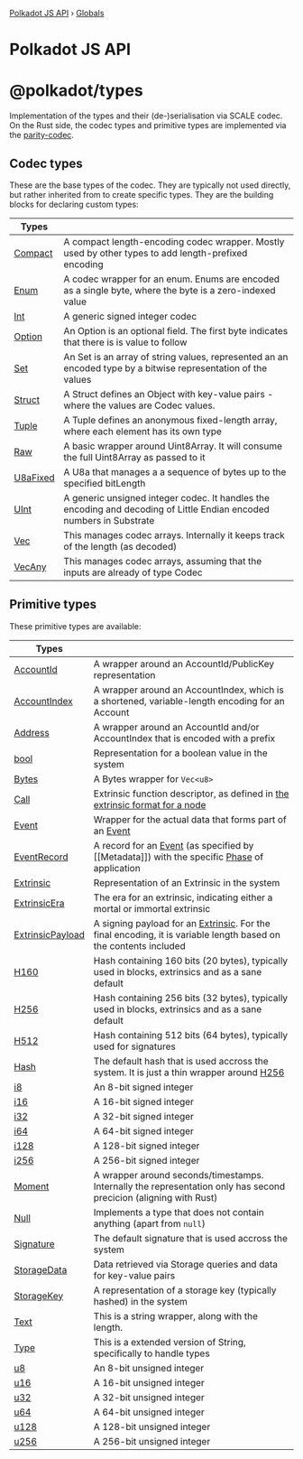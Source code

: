 [Polkadot JS API](README.md) › [Globals](globals.md)

# Polkadot JS API

# @polkadot/types

Implementation of the types and their (de-)serialisation via SCALE codec.<br>
On the Rust side, the codec types and primitive types are implemented via the [parity-codec](https://github.com/paritytech/parity-codec).

## Codec types

These are the base types of the codec. They are typically not used directly, but rather inherited from to create specific types. They are the building blocks for declaring custom types:

| **Types** | |
| --- | --- |
| [Compact](enums/_codec_create_types_.typedefinfo.md#compact) | A compact length-encoding codec wrapper. Mostly used by other types to add length-prefixed encoding |
| [Enum](classes/_codec_enum_.enum.md) | A codec wrapper for an enum. Enums are encoded as a single byte, where the byte is a zero-indexed value |
| [Int](classes/_codec_int_.int.md) | A generic signed integer codec |
| [Option](classes/_codec_option_.option.md) | An Option is an optional field. The first byte indicates that there is is value to follow |
| [Set](classes/_codec_btreeset_.btreeset.md#static-set) | An Set is an array of string values, represented an an encoded type by a bitwise representation of the values |
| [Struct](classes/_codec_struct_.struct.md) | A Struct defines an Object with key-value pairs - where the values are Codec values. |
| [Tuple](classes/_codec_tuple_.tuple.md) | A Tuple defines an anonymous fixed-length array, where each element has its own type |
| [Raw](classes/_codec_raw_.raw.md) |  A basic wrapper around Uint8Array. It will consume the full Uint8Array as passed to it |
| [U8aFixed](classes/_codec_u8afixed_.u8afixed.md) | A U8a that manages a a sequence of bytes up to the specified bitLength |
| [UInt](classes/_codec_uint_.uint.md) | A generic unsigned integer codec. It handles the encoding and decoding of Little Endian encoded numbers in Substrate |
| [Vec](classes/_codec_vec_.vec.md) | This manages codec arrays. Internally it keeps track of the length (as decoded) |
| [VecAny](classes/_codec_vecany_.vecany.md) | This manages codec arrays, assuming that the inputs are already of type Codec |

## Primitive types

These primitive types are available:

| **Types** | |
| --- | --- |
| [AccountId](interfaces/_interfaces_runtime_types_.accountid.md) | A wrapper around an AccountId/PublicKey representation |
| [AccountIndex](interfaces/_interfaces_runtime_types_.accountindex.md) | A wrapper around an AccountIndex, which is a shortened, variable-length encoding for an Account |
| [Address](interfaces/_interfaces_runtime_types_.address.md) | A wrapper around an AccountId and/or AccountIndex that is encoded with a prefix |
| [bool](interfaces/_interfaceregistry_.interfaceregistry.md#bool) | Representation for a boolean value in the system |
| [Bytes](classes/_primitive_bytes_.bytes.md) | A Bytes wrapper for `Vec<u8>` |
| [Call](interfaces/_interfaces_runtime_types_.call.md) | Extrinsic function descriptor, as defined in [the extrinsic format for a node](https://github.com/paritytech/wiki/blob/master/Extrinsic.md#the-extrinsic-format-for-node) |
| [Event](interfaces/_interfaces_system_types_.event.md) | Wrapper for the actual data that forms part of an [Event](interfaces/_interfaces_system_types_.event.md) |
| [EventRecord](interfaces/_interfaces_system_types_.eventrecord.md) | A record for an [Event](interfaces/_interfaces_system_types_.event.md) (as specified by [[Metadata]]) with the specific [Phase](interfaces/_interfaces_system_types_.phase.md) of application |
| [Extrinsic](interfaces/_interfaces_runtime_types_.extrinsic.md) | Representation of an Extrinsic in the system |
| [ExtrinsicEra](interfaces/_interfaces_runtime_types_.extrinsicera.md) | The era for an extrinsic, indicating either a mortal or immortal extrinsic |
| [ExtrinsicPayload](interfaces/_interfaces_runtime_types_.extrinsicpayload.md) | A signing payload for an [Extrinsic](interfaces/_interfaces_runtime_types_.extrinsic.md). For the final encoding, it is variable length based on the contents included |
| [H160](classes/_primitive_h160_.h160.md) | Hash containing 160 bits (20 bytes), typically used in blocks, extrinsics and as a sane default |
| [H256](classes/_primitive_h256_.h256.md) | Hash containing 256 bits (32 bytes), typically used in blocks, extrinsics and as a sane default |
| [H512](classes/_primitive_h512_.h512.md) | Hash containing 512 bits (64 bytes), typically used for signatures |
| [Hash](interfaces/_interfaces_runtime_types_.hash.md) | The default hash that is used accross the system. It is just a thin wrapper around [H256](classes/_primitive_h256_.h256.md)
| [i8](interfaces/_interfaceregistry_.interfaceregistry.md#i8) | An 8-bit signed integer |
| [i16](interfaces/_interfaceregistry_.interfaceregistry.md#i16) | A 16-bit signed integer |
| [i32](interfaces/_interfaceregistry_.interfaceregistry.md#i32) | A 32-bit signed integer |
| [i64](interfaces/_interfaceregistry_.interfaceregistry.md#i64) | A 64-bit signed integer |
| [i128](interfaces/_interfaceregistry_.interfaceregistry.md#i128) | A 128-bit signed integer |
| [i256](interfaces/_interfaceregistry_.interfaceregistry.md#i256) | A 256-bit signed integer |
| [Moment](interfaces/_interfaces_runtime_types_.moment.md) | A wrapper around seconds/timestamps. Internally the representation only has second precicion (aligning with Rust) |
| [Null](classes/_primitive_null_.null.md) | Implements a type that does not contain anything (apart from `null`) |
| [Signature](interfaces/_interfaces_runtime_types_.signature.md) | The default signature that is used accross the system |
| [StorageData](classes/_primitive_storagedata_.storagedata.md) | Data retrieved via Storage queries and data for key-value pairs |
| [StorageKey](classes/_primitive_storagekey_.storagekey.md) |  A representation of a storage key (typically hashed) in the system |
| [Text](classes/_primitive_text_.text.md) | This is a string wrapper, along with the length. |
| [Type](classes/_codec_struct_.struct.md#type) | This is a extended version of String, specifically to handle types |
| [u8](interfaces/_interfaceregistry_.interfaceregistry.md#u8) | An 8-bit unsigned integer |
| [u16](interfaces/_interfaceregistry_.interfaceregistry.md#u16) | A 16-bit unsigned integer |
| [u32](interfaces/_interfaceregistry_.interfaceregistry.md#u32) | A 32-bit unsigned integer |
| [u64](interfaces/_interfaceregistry_.interfaceregistry.md#u64) | A 64-bit unsigned integer |
| [u128](interfaces/_interfaceregistry_.interfaceregistry.md#u128) | A 128-bit unsigned integer |
| [u256](interfaces/_interfaceregistry_.interfaceregistry.md#u256) | A 256-bit unsigned integer |
